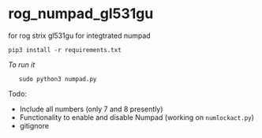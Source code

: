 
# rog_numpad_gl531gu
for rog strix gl531gu for integtrated numpad


    pip3 install -r requirements.txt
   *To run it*

       sudo python3 numpad.py

Todo:

 - Include all numbers (only 7 and 8  presently)
 - Functionality to enable and disable Numpad (working on `numlockact.py`)
 - gitignore
